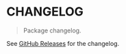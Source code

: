 # CHANGELOG

> Package changelog.

See [GitHub Releases](https://github.com/stdlib-js/stats-base-stdevyc/releases) for the changelog.